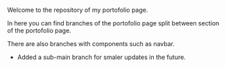 Welcome to the repository of my portofolio page.

In here you can find branches of the portofolio page split between section of the portofolio page.

There are also branches with components such as navbar.

  - Added a sub-main branch for smaler updates in the future.
